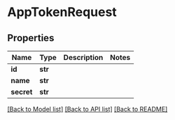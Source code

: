 # AppTokenRequest

## Properties
Name | Type | Description | Notes
------------ | ------------- | ------------- | -------------
**id** | **str** |  | 
**name** | **str** |  | 
**secret** | **str** |  | 

[[Back to Model list]](../README.md#documentation-for-models) [[Back to API list]](../README.md#documentation-for-api-endpoints) [[Back to README]](../README.md)

